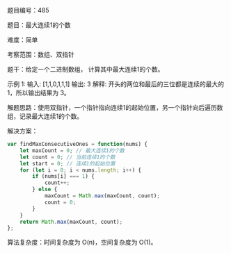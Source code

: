 题目编号：485

题目：最大连续1的个数

难度：简单

考察范围：数组、双指针

题干：给定一个二进制数组， 计算其中最大连续1的个数。

示例 1:
输入: [1,1,0,1,1,1]
输出: 3
解释: 开头的两位和最后的三位都是连续的最大的1，所以输出结果为 3。

解题思路：使用双指针，一个指针指向连续1的起始位置，另一个指针向后遍历数组，记录最大连续1的个数。

解决方案：

```javascript
var findMaxConsecutiveOnes = function(nums) {
    let maxCount = 0; // 最大连续1的个数
    let count = 0; // 当前连续1的个数
    let start = 0; // 连续1的起始位置
    for (let i = 0; i < nums.length; i++) {
        if (nums[i] === 1) {
            count++;
        } else {
            maxCount = Math.max(maxCount, count);
            count = 0;
        }
    }
    return Math.max(maxCount, count);
};
```

算法复杂度：时间复杂度为 O(n)，空间复杂度为 O(1)。